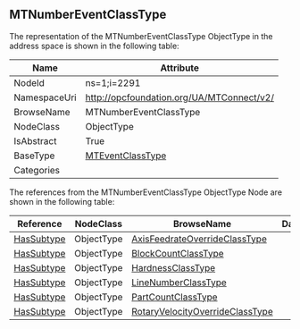 <!-- objecttype -->
## MTNumberEventClassType
  
<!-- end of text -->
The representation of the MTNumberEventClassType ObjectType in the address space is shown in the following table:  

|Name|Attribute|
|---|---|
|NodeId|ns=1;i=2291|
|NamespaceUri|http://opcfoundation.org/UA/MTConnect/v2/|
|BrowseName|MTNumberEventClassType|
|NodeClass|ObjectType|
|IsAbstract|True|
|BaseType|[MTEventClassType](../../ObjectTypes/MTEventClassType/readme.md)|
|Categories||

The references from the MTNumberEventClassType ObjectType Node are shown in the following table:  

|Reference|NodeClass|BrowseName|DataType|TypeDefinition|ModellingRule|
|---|---|---|---|---|---|
|[HasSubtype](../../../Core/ReferenceTypes/HasSubtype/readme.md)|ObjectType|[AxisFeedrateOverrideClassType](#AxisFeedrateOverrideClassType)||||
|[HasSubtype](../../../Core/ReferenceTypes/HasSubtype/readme.md)|ObjectType|[BlockCountClassType](#BlockCountClassType)||||
|[HasSubtype](../../../Core/ReferenceTypes/HasSubtype/readme.md)|ObjectType|[HardnessClassType](#HardnessClassType)||||
|[HasSubtype](../../../Core/ReferenceTypes/HasSubtype/readme.md)|ObjectType|[LineNumberClassType](#LineNumberClassType)||||
|[HasSubtype](../../../Core/ReferenceTypes/HasSubtype/readme.md)|ObjectType|[PartCountClassType](#PartCountClassType)||||
|[HasSubtype](../../../Core/ReferenceTypes/HasSubtype/readme.md)|ObjectType|[RotaryVelocityOverrideClassType](#RotaryVelocityOverrideClassType)||||


